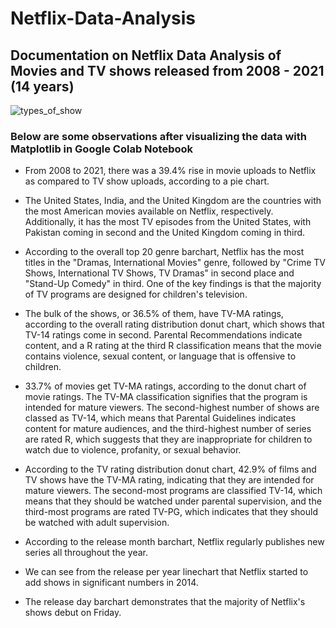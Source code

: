 # Netflix-Data-Analysis
## Documentation on Netflix Data Analysis of Movies and TV shows released from 2008 - 2021 (14 years)
![types_of_show](https://user-images.githubusercontent.com/94241498/195753925-c246c303-0aa0-448b-9ebb-34c93f6c1049.png)

### Below are some observations after visualizing the data with Matplotlib in Google Colab Notebook

* From 2008 to 2021, there was a 39.4% rise in movie uploads to Netflix as compared to TV show uploads, according to a pie chart.

* The United States, India, and the United Kingdom are the countries with the most American movies available on Netflix, respectively. Additionally, it has the most TV episodes from the United States, with Pakistan coming in second and the United Kingdom coming in third.

* According to the overall top 20 genre barchart, Netflix has the most titles in the "Dramas, International Movies" genre, followed by "Crime TV Shows, International TV Shows, TV Dramas" in second place and "Stand-Up Comedy" in third. One of the key findings is that the majority of TV programs are designed for children's television.

* The bulk of the shows, or 36.5% of them, have TV-MA ratings, according to the overall rating distribution donut chart, which shows that TV-14 ratings come in second. Parental Recommendations indicate content, and a R rating at the third R classification means that the movie contains violence, sexual content, or language that is offensive to children.

* 33.7% of movies get TV-MA ratings, according to the donut chart of movie ratings. The TV-MA classification signifies that the program is intended for mature viewers. The second-highest number of shows are classed as TV-14, which means that Parental Guidelines indicates content for mature audiences, and the third-highest number of series are rated R, which suggests that they are inappropriate for children to watch due to violence, profanity, or sexual behavior.

* According to the TV rating distribution donut chart, 42.9% of films and TV shows have the TV-MA rating, indicating that they are intended for mature viewers. The second-most programs are classified TV-14, which means that they should be watched under parental supervision, and the third-most programs are rated TV-PG, which indicates that they should be watched with adult supervision.

* According to the release month barchart, Netflix regularly publishes new series all throughout the year.

* We can see from the release per year linechart that Netflix started to add shows in significant numbers in 2014.

* The release day barchart demonstrates that the majority of Netflix's shows debut on Friday.
